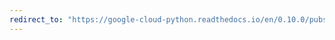 ```yaml
---
redirect_to: "https://google-cloud-python.readthedocs.io/en/0.10.0/pubsub-subscription.html"
---
```

